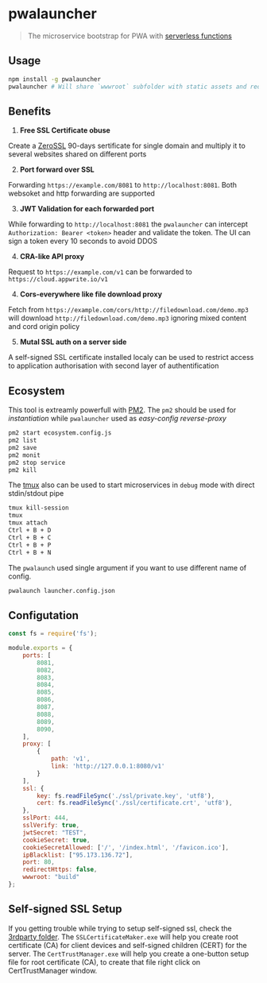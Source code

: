 # pwalauncher

> The microservice bootstrap for PWA with [serverless functions](https://appwrite.io/docs/products/functions)

## Usage

```bash
npm install -g pwalauncher
pwalauncher # Will share `wwwroot` subfolder with static assets and redirect to `index.html` if 404
```

## Benefits

1. **Free SSL Certificate obuse**

Create a [ZeroSSL](https://zerossl.com/) 90-days sertificate for single domain and multiply it to several websites shared on different ports

2. **Port forward over SSL**

Forwarding `https://example.com/8081` to `http://localhost:8081`. Both websoket and http forwarding are supported

3. **JWT Validation for each forwarded port**

While forwarding to `http://localhost:8081` the `pwalauncher` can intercept `Authorization: Bearer <token>` header and validate the token. The UI can sign a token every 10 seconds to avoid DDOS

4. **CRA-like API proxy**

Request to `https://example.com/v1` can be forwarded to `https://cloud.appwrite.io/v1`

4. **Cors-everywhere like file download proxy**

Fetch from `https://example.com/cors/http://filedownload.com/demo.mp3` will download `http://filedownload.com/demo.mp3` ignoring mixed content and cord origin policy

5. **Mutal SSL auth on a server side**

A self-signed SSL certificate installed localy can be used to restrict access to application authorisation with second layer of authentification

## Ecosystem

This tool is extreamly powerfull with [PM2](https://pm2.keymetrics.io/). The `pm2` should be used for *instantiation* while `pwalauncher` used as *easy-config reverse-proxy*

```bash
pm2 start ecosystem.config.js
pm2 list
pm2 save
pm2 monit
pm2 stop service
pm2 kill
```

The [tmux](https://github.com/tmux/tmux) also can be used to start microservices in `debug` mode with direct stdin/stdout pipe

```bash
tmux kill-session
tmux
tmux attach
Ctrl + B + D
Ctrl + B + C
Ctrl + B + P
Ctrl + B + N
```

The `pwalaunch` used single argument if you want to use different name of config.

```bash
pwalaunch launcher.config.json
```

## Configutation

```javascript
const fs = require('fs');

module.exports = {
    ports: [
        8081,
        8082,
        8083,
        8084,
        8085,
        8086,
        8087,
        8088,
        8089,
        8090,
    ],
    proxy: [
        {
            path: 'v1',
            link: 'http://127.0.0.1:8080/v1'
        }
    ],
    ssl: {
        key: fs.readFileSync('./ssl/private.key', 'utf8'),
        cert: fs.readFileSync('./ssl/certificate.crt', 'utf8'),
    },
    sslPort: 444,
    sslVerify: true,
    jwtSecret: "TEST",
    cookieSecret: true,
    cookieSecretAllowed: ['/', '/index.html', '/favicon.ico'],
    ipBlacklist: ["95.173.136.72"],
    port: 80,
    redirectHttps: false,
    wwwroot: "build"
};
```

## Self-signed SSL Setup

If you getting trouble while trying to setup self-signed ssl, check the [3rdparty folder](./3rdparty/). The `SSLCertificateMaker.exe` will help you create root certificate (CA) for client devices and self-signed children (CERT) for the server. The `CertTrustManager.exe` will help you create a one-button setup file for root certificate (CA), to create that file right click on CertTrustManager window. 
